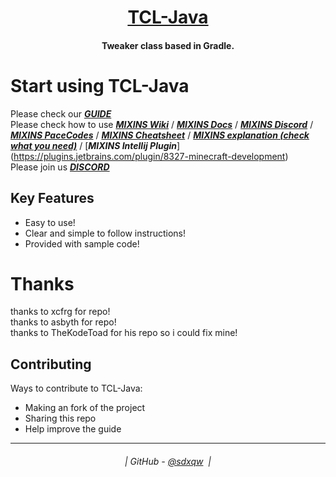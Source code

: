 <h1 align="center">
  <a href="https://github.com/sdxqw/TCL-Java">TCL-Java</a>
</h1>

<h4 align="center">Tweaker class based in Gradle.</h4>

# Start using TCL-Java
Please check our [_**GUIDE**_](https://github.com/AxstSoftware/TCL-Java/wiki)</br>
Please check how to use [_**MIXINS Wiki**_](https://github.com/SpongePowered/Mixin/wiki) / [_**MIXINS Docs**_](https://jenkins.liteloader.com/view/Other/job/Mixin/javadoc/index.html) / [_**MIXINS Discord**_](https://discord.gg/sponge) / [_**MIXINS PaceCodes**_](https://github.com/PaceCodes/Mixin-Tutorial) / [_**MIXINS Cheatsheet**_](https://github.com/2xsaiko/mixin-cheatsheet) / [_**MIXINS explanation (check what you need)**_](https://www.youtube.com/watch?v=HQUkWjMWTik) / [**_MIXINS Intellij Plugin_**] (https://plugins.jetbrains.com/plugin/8327-minecraft-development)</br>
Please join us [_**DISCORD**_](https://discord.gg/ZzeeWsF3et)

## Key Features

* Easy to use!
* Clear and simple to follow instructions!
* Provided with sample code!

# Thanks

thanks to xcfrg for repo!</br>
thanks to asbyth for repo!</br>
thanks to TheKodeToad for his repo so i could fix mine!</br>

## Contributing

Ways to contribute to TCL-Java:

* Making an fork of the project
* Sharing this repo
* Help improve the guide

---
<h6 align="center">
  | GitHub - <a href="https://github.com/sdxqw">@sdxqw</a> 
  |
</h6>
